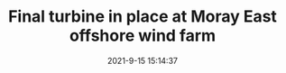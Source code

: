 ---
"title": "Final turbine in place at Moray East offshore wind farm"
"date": "2021-9-15 15:14:37"
"feed_name": "OFFSHOREMAG"
"feed_website": "https://www.offshore-mag.com/"
"feed_rss": "https://www.offshore-mag.com/__rss/website-scheduled-content.xml?input=%7B%22sectionAlias%22%3A%22home%22%7D"
"link": "https://www.offshore-mag.com/renewable-energy/article/14210374/final-turbine-in-place-at-moray-east-offshore-wind-farm"
"file": "_posts/2021-1-1-86a668b6d412c63afe26df07ba39ac8fa291868b.md"
"accident": "0"
"drilling": "0"
"dead": "0"
"injured": "0"
---